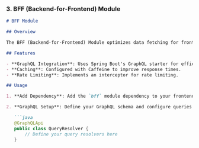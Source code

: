 
### 3. **BFF (Backend-for-Frontend) Module**

```markdown
# BFF Module

## Overview

The BFF (Backend-for-Frontend) Module optimizes data fetching for frontend applications with GraphQL integration, caching, and rate limiting.

## Features

- **GraphQL Integration**: Uses Spring Boot's GraphQL starter for efficient data fetching.
- **Caching**: Configured with Caffeine to improve response times.
- **Rate Limiting**: Implements an interceptor for rate limiting.

## Usage

1. **Add Dependency**: Add the `bff` module dependency to your frontend applications.

2. **GraphQL Setup**: Define your GraphQL schema and configure queries and mutations.

   ```java
   @GraphQLApi
   public class QueryResolver {
       // Define your query resolvers here
   }
